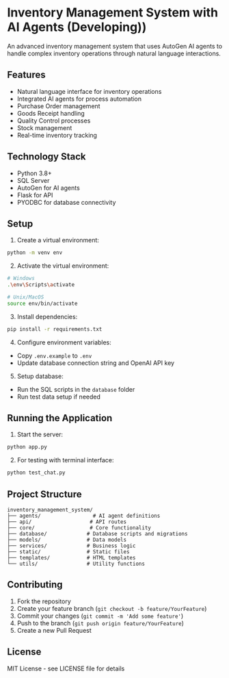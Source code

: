 # Inventory Management System with AI Agents (Developing))

An advanced inventory management system that uses AutoGen AI agents to handle complex inventory operations through natural language interactions.

## Features

- Natural language interface for inventory operations
- Integrated AI agents for process automation
- Purchase Order management
- Goods Receipt handling
- Quality Control processes
- Stock management
- Real-time inventory tracking

## Technology Stack

- Python 3.8+
- SQL Server
- AutoGen for AI agents
- Flask for API
- PYODBC for database connectivity

## Setup

1. Create a virtual environment:
```bash
python -m venv env
```

2. Activate the virtual environment:
```bash
# Windows
.\env\Scripts\activate

# Unix/MacOS
source env/bin/activate
```

3. Install dependencies:
```bash
pip install -r requirements.txt
```

4. Configure environment variables:
- Copy `.env.example` to `.env`
- Update database connection string and OpenAI API key

5. Setup database:
- Run the SQL scripts in the `database` folder
- Run test data setup if needed

## Running the Application

1. Start the server:
```bash
python app.py
```

2. For testing with terminal interface:
```bash
python test_chat.py
```

## Project Structure

```
inventory_management_system/
├── agents/                 # AI agent definitions
├── api/                   # API routes
├── core/                  # Core functionality
├── database/             # Database scripts and migrations
├── models/               # Data models
├── services/             # Business logic
├── static/               # Static files
├── templates/            # HTML templates
└── utils/                # Utility functions
```

## Contributing

1. Fork the repository
2. Create your feature branch (`git checkout -b feature/YourFeature`)
3. Commit your changes (`git commit -m 'Add some feature'`)
4. Push to the branch (`git push origin feature/YourFeature`)
5. Create a new Pull Request

## License

MIT License - see LICENSE file for details